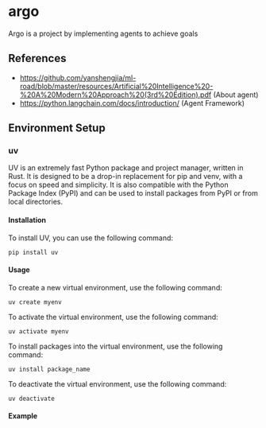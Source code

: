 #  argo

Argo is a project by implementing agents to achieve goals

## References 

* https://github.com/yanshengjia/ml-road/blob/master/resources/Artificial%20Intelligence%20-%20A%20Modern%20Approach%20(3rd%20Edition).pdf    (About agent)
* https://python.langchain.com/docs/introduction/    (Agent Framework)


## Environment Setup

### uv 

UV is an extremely fast Python package and project manager, written in Rust. It is designed to be a drop-in replacement for pip and venv, with a focus on speed and simplicity. It is also compatible with the Python Package Index (PyPI) and can be used to install packages from PyPI or from local directories.

#### Installation

To install UV, you can use the following command:

```
pip install uv
```

#### Usage

To create a new virtual environment, use the following command:

```
uv create myenv
```

To activate the virtual environment, use the following command:

```
uv activate myenv
```

To install packages into the virtual environment, use the following command:

```
uv install package_name
```

To deactivate the virtual environment, use the following command:

```
uv deactivate
```

#### Example